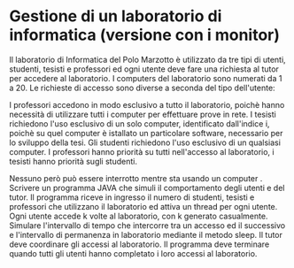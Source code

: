# Gestione di un laboratorio di informatica (versione con i monitor) 
Il laboratorio di Informatica del Polo Marzotto è utilizzato da tre tipi di utenti, studenti, tesisti e professori ed ogni utente deve fare una richiesta al tutor
per accedere al laboratorio. I computers del laboratorio sono numerati da 1 a 20. Le richieste di accesso sono diverse a seconda del tipo dell'utente:

I professori accedono in modo esclusivo a tutto il laboratorio, poichè hanno necessità di utilizzare tutti i computer per effettuare prove in rete.
I tesisti richiedono l'uso esclusivo di un solo computer, identificato dall'indice i, poichè su quel computer è istallato un particolare software,
necessario per lo sviluppo della tesi.
Gli studenti richiedono l'uso esclusivo di un qualsiasi computer.
I professori hanno priorità su tutti nell'accesso al laboratorio, i tesisti hanno priorità sugli studenti.

Nessuno però può essere interrotto mentre sta usando un computer . Scrivere un programma JAVA che simuli il comportamento degli utenti e del tutor.
Il programma riceve in ingresso il numero di studenti, tesisti e professori che utilizzano il laboratorio ed attiva un thread per ogni utente. 
Ogni utente accede k volte al laboratorio, con k generato casualmente. 
Simulare l'intervallo di tempo che intercorre tra un accesso ed il successivo e l'intervallo di permanenza in laboratorio mediante il metodo sleep. 
Il tutor deve coordinare gli accessi al laboratorio. Il programma deve terminare quando tutti gli utenti hanno completato i loro accessi al laboratorio.
